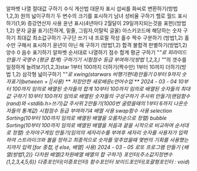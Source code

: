 알파벳 나열
절대값 구하기
수식 게산법
대문자 표시
섭씨를 화씨로 변환하기(방법1,2,3)
원의 넓이구하기
두 변수의 크기를 표시하기
남녀 성비율 구하기
헬로 월드 표시하기(1,9)
증강연산자 사용
윤년 표시(4년마다 2월달이 29일까지되는것을 표현)(방법1,2)
문자 글꼴 표기(진하게, 밑줄, 그림자,이탈릭 글꼴)
아스키코드에 해당하는 숫자 구하기
최대값 최소값구하기
구구단 쓰기
내 프로필 작성
홀수 짝수 구분하기 (방법1,2)
홀수만 구해서 표시하기
윤년이 아닌 해 구하기 (방법1,2)
합격 불합격 판별하기(방법1,2)
양수 0 음수 표기하기
알파벳 순서대로 나열하기
점수 합계 평균 구하기
"*"로 피라미드만들기
국영수 (평균 합계) 구하기기
시험점수 등급 부여하기(방법 1,2,3,)
"*"의 갯수를 일정하게 늘려보기(1,2,3)star
1부터 100까지 더하기(짝수만)
1부터 10까지 더하기(방법 1,2)
삼각형 넓이구하기
"*"로 xwing(starwars 비행기편대)만들기
0부터 9까지 숫자표기(between +  ||사용)
                        ** 저장안한 새로배운c언어수업 **
                                 2024 - 03 - 04
10부터 100까지 임의로 배열된 숫자들의 합계
10부터 100까지 임의로 배열된 숫자들의 최대값 구하기
10부터 100까지 임의로 배열된 숫자들의 구성구하기
주사위 만들기(랜덤함수(rand)와 <stdlib.h>쓰기)값
주사위 2만들기(1000번 굴렸을때의 1부터 6까지 나온숫자들의 통계값)
시험점수 등급 부여하기4 배열 사용
swap함수 사용
selection Sorting(10부터 100까지 임의로 배열된 배열을 오름차순으로 정렬)
bubble Sorting(10부터 100까지 임의로 배열된 배열을 처음과 끝을 시작으로 비교하여 순서대로 정렬)
숫자야구게임 만들기(임의의 세자리수를 부여후 세자리 숫자를 사용자가 입력하여 스트라이크와 볼을 정하고 최종적으로 숫자를 맞추었을때 몇번의 기회를 사용했는지까지 입력 [for 중첩, if else, 배열] 사용)
                                 2024 - 03 - 05
로또 프로그램 만들기 {배열(방법1,2)}
다차원 배열(2차원배열 배열의 합 구하기)
포인터(주소값지정변수(1,2,3,4,5,6))
다중포인터(이중포인터)
함수포인터
보이드포인터(포괄형포인터 : void*)